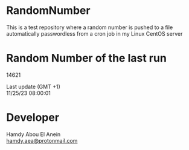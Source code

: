 # RandomNumber    
This is a test repository where a random number is pushed to a file automatically passwordless from a cron job in my Linux CentOS server    
# Random Number of the last run   
14621
      
Last update (GMT +1)    
11/25/23 08:00:01
# Developer    
Hamdy Abou El Anein   
hamdy.aea@protonmail.com
